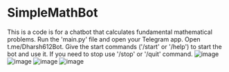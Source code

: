 # SimpleMathBot
This is a code is for a chatbot that calculates fundamental mathematical problems. Run the 'main.py' file and open your Telegram app.
Open  t.me/Dharsh612Bot. Give the start commands ('/start' or '/help') to start the bot and use it. If you need to stop use '/stop' or '/quit' command.
![image](https://user-images.githubusercontent.com/82354894/221851830-b85a8e86-ee01-4436-b610-a47ff40a8d6c.png)
![image](https://user-images.githubusercontent.com/82354894/221852060-042aee12-7460-413c-b4f2-7d0d6b6fd2cd.png)
![image](https://user-images.githubusercontent.com/82354894/221852131-1285f61f-8653-43cb-a1ba-b0357c245f61.png)
![image](https://user-images.githubusercontent.com/82354894/221852227-596c77b9-873f-4b53-8597-4bef49be83be.png)


